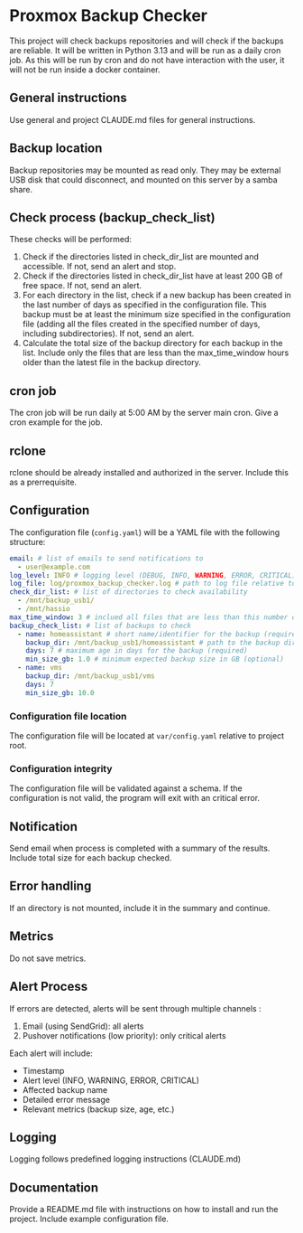 # Proxmox Backup Checker
This project will check backups repositories and will check if the backups are reliable.
It will be written in Python 3.13 and will be run as a daily cron job.
As this will be run by cron and do not have interaction with the user, it will not be run inside a docker container.

## General instructions
Use general and project CLAUDE.md files for general instructions. 

## Backup location
Backup repositories may be mounted as read only. They may be external USB disk that could disconnect, and mounted on this server by a samba share.

## Check process (backup_check_list)
These checks will be performed:
1. Check if the directories listed in check_dir_list are mounted and accessible. If not, send an alert and stop.
2. Check if the directories listed in check_dir_list have at least 200 GB of free space. If not, send an alert.
3. For each directory in the list, check if a new backup has been created in the last number of days as specified in the configuration file. This backup must be at least the minimum size specified in the configuration file (adding all the files created in the specified number of days, including subdirectories). If not, send an alert.
4. Calculate the total size of the backup directory for each backup in the list. Include only the files that are less than the max_time_window hours older than the latest file in the backup directory.


## cron job
The cron job will be run daily at 5:00 AM by the server main cron.
Give a cron example for the job.

## rclone
rclone should be already installed and authorized in the server. Include this as a prerrequisite.


## Configuration
The configuration file (`config.yaml`) will be a YAML file with the following structure:
```yaml
email: # list of emails to send notifications to 
  - user@example.com
log_level: INFO # logging level (DEBUG, INFO, WARNING, ERROR, CRITICAL)
log_file: log/proxmox_backup_checker.log # path to log file relative to project root
check_dir_list: # list of directories to check availability
  - /mnt/backup_usb1/ 
  - /mnt/hassio
max_time_window: 3 # inclued all files that are less than this number of hours older than the latest file in the backup directory to calculate the total size
backup_check_list: # list of backups to check
  - name: homeassistant # short name/identifier for the backup (required)
    backup_dir: /mnt/backup_usb1/homeassistant # path to the backup directory (required)
    days: 7 # maximum age in days for the backup (required)
    min_size_gb: 1.0 # minimum expected backup size in GB (optional)
  - name: vms
    backup_dir: /mnt/backup_usb1/vms
    days: 7
    min_size_gb: 10.0

```

### Configuration file location
The configuration file will be located at `var/config.yaml` relative to project root.

### Configuration integrity
The configuration file will be validated against a schema. If the configuration is not valid, the program will exit with an critical error.

## Notification
Send email when process is completed with a summary of the results.
Include total size for each backup checked.

## Error handling
If an directory is not mounted, include it in the summary and continue.

## Metrics
Do not save metrics.

## Alert Process
If errors are detected, alerts will be sent through multiple channels :
1. Email (using SendGrid): all alerts
2. Pushover notifications (low priority): only critical alerts

Each alert will include:
- Timestamp
- Alert level (INFO, WARNING, ERROR, CRITICAL)
- Affected backup  name
- Detailed error message
- Relevant metrics (backup size, age, etc.)

## Logging
Logging follows predefined logging instructions (CLAUDE.md)

## Documentation
Provide a README.md file with instructions on how to install and run the project. 
Include example configuration file.






